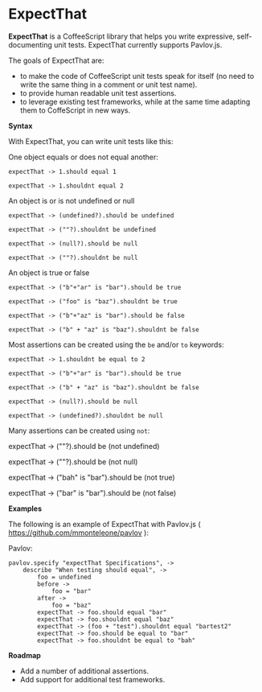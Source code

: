 ExpectThat
=======

**ExpectThat** is a CoffeeScript library that helps you write expressive, self-documenting unit tests.
ExpectThat currently supports Pavlov.js.

The goals of ExpectThat are:

* to make the code of CoffeeScript unit tests speak for itself (no need to write the same thing in a comment or unit test name).
* to provide human readable unit test assertions.
* to leverage existing test frameworks, while at the same time adapting them to CoffeScript in new ways.

**Syntax**

With ExpectThat, you can write unit tests like this:

One object equals or does not equal another:

    expectThat -> 1.should equal 1

    expectThat -> 1.shouldnt equal 2

An object is or is not undefined or null

    expectThat -> (undefined?).should be undefined

    expectThat -> (""?).shouldnt be undefined

    expectThat -> (null?).should be null

    expectThat -> (""?).shouldnt be null

An object is true or false

    expectThat -> ("b"+"ar" is "bar").should be true

    expectThat -> ("foo" is "baz").shouldnt be true

    expectThat -> ("b"+"az" is "bar").should be false

    expectThat -> ("b" + "az" is "baz").shouldnt be false

Most assertions can be created using the `be` and/or `to` keywords:

    expectThat -> 1.shouldnt be equal to 2

    expectThat -> ("b"+"ar" is "bar").should be true

    expectThat -> ("b" + "az" is "baz").shouldnt be false

    expectThat -> (null?).should be null

    expectThat -> (undefined?).shouldnt be null

Many assertions can be created using `not`:

   expectThat -> (""?).should be (not undefined)

   expectThat -> (""?).should be (not null)

   expectThat -> ("bah" is "bar").should be (not true)

   expectThat -> ("bar" is "bar").should be (not false)

**Examples**

The following is an example of ExpectThat with Pavlov.js ( https://github.com/mmonteleone/pavlov ):

Pavlov:

    pavlov.specify "expectThat Specifications", ->
        describe "When testing should equal", ->
            foo = undefined
            before ->
                foo = "bar"
            after ->
                foo = "baz"
            expectThat -> foo.should equal "bar"
            expectThat -> foo.shouldnt equal "baz"
            expectThat -> (foo + "test").shouldnt equal "bartest2"
            expectThat -> foo.should be equal to "bar"
            expectThat -> foo.shouldnt be equal to "bah"

**Roadmap**

* Add a number of additional assertions.
* Add support for additional test frameworks.